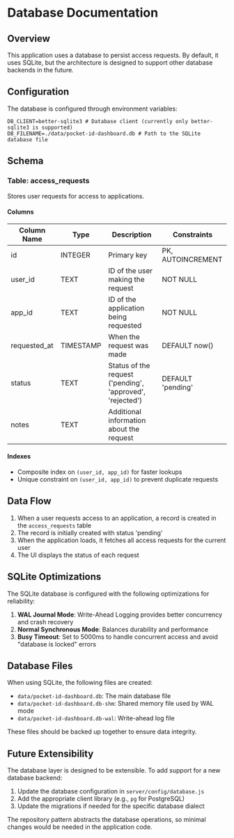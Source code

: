 # Database Documentation

## Overview

This application uses a database to persist access requests. By default, it uses SQLite, but the architecture is designed to support other database backends in the future.

## Configuration

The database is configured through environment variables:
```
DB_CLIENT=better-sqlite3 # Database client (currently only better-sqlite3 is supported)
DB_FILENAME=./data/pocket-id-dashboard.db # Path to the SQLite database file
```


## Schema

### Table: access_requests

Stores user requests for access to applications.

#### Columns

| Column Name   | Type      | Description                                           | Constraints    |
|---------------|-----------|-------------------------------------------------------|----------------|
| id            | INTEGER   | Primary key                                           | PK, AUTOINCREMENT |
| user_id       | TEXT      | ID of the user making the request                     | NOT NULL       |
| app_id        | TEXT      | ID of the application being requested                 | NOT NULL       |
| requested_at  | TIMESTAMP | When the request was made                             | DEFAULT now()  |
| status        | TEXT      | Status of the request ('pending', 'approved', 'rejected') | DEFAULT 'pending' |
| notes         | TEXT      | Additional information about the request              |                |

#### Indexes

- Composite index on `(user_id, app_id)` for faster lookups
- Unique constraint on `(user_id, app_id)` to prevent duplicate requests

## Data Flow

1. When a user requests access to an application, a record is created in the `access_requests` table
2. The record is initially created with status 'pending'
3. When the application loads, it fetches all access requests for the current user
4. The UI displays the status of each request

## SQLite Optimizations

The SQLite database is configured with the following optimizations for reliability:

1. **WAL Journal Mode**: Write-Ahead Logging provides better concurrency and crash recovery
2. **Normal Synchronous Mode**: Balances durability and performance
3. **Busy Timeout**: Set to 5000ms to handle concurrent access and avoid "database is locked" errors

## Database Files

When using SQLite, the following files are created:

- `data/pocket-id-dashboard.db`: The main database file
- `data/pocket-id-dashboard.db-shm`: Shared memory file used by WAL mode
- `data/pocket-id-dashboard.db-wal`: Write-ahead log file

These files should be backed up together to ensure data integrity.

## Future Extensibility

The database layer is designed to be extensible. To add support for a new database backend:

1. Update the database configuration in `server/config/database.js`
2. Add the appropriate client library (e.g., `pg` for PostgreSQL)
3. Update the migrations if needed for the specific database dialect

The repository pattern abstracts the database operations, so minimal changes would be needed in the application code.
